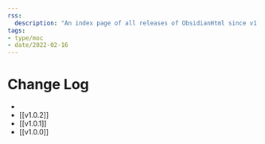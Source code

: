 ```yaml
---
rss:
  description: "An index page of all releases of ObsidianHtml since v1.0.0."
tags:
- type/moc
- date/2022-02-16
---
```


# Change Log
-
- [[v1.0.2]]
- [[v1.0.1]]
- [[v1.0.0]]